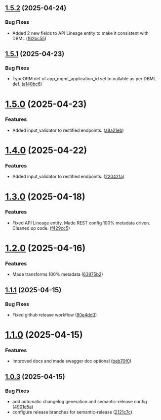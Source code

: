 ## [1.5.2](https://github.com/hasura/route-forge/compare/v1.5.1...v1.5.2) (2025-04-24)


### Bug Fixes

* Added 2 new fields to API Lineage entity to make it consistent with DBML ([f62bc55](https://github.com/hasura/route-forge/commit/f62bc554ae1c13da23467fe20b98209df1bf44a2))

## [1.5.1](https://github.com/hasura/route-forge/compare/v1.5.0...v1.5.1) (2025-04-23)


### Bug Fixes

* TypeORM def of app_mgmt_application_id set to nullable as per DBML def. ([a140bc6](https://github.com/hasura/route-forge/commit/a140bc6e5dfc352a49f78d22ac3aeff2f331ab51))

# [1.5.0](https://github.com/hasura/route-forge/compare/v1.4.0...v1.5.0) (2025-04-23)


### Features

* Added input_validator to restified endpoints. ([a8a21eb](https://github.com/hasura/route-forge/commit/a8a21ebed0ed71ed8dcbdbd5ba028727bcd24afb))

# [1.4.0](https://github.com/hasura/route-forge/compare/v1.3.0...v1.4.0) (2025-04-22)


### Features

* Added input_validator to restified endpoints. ([220421a](https://github.com/hasura/route-forge/commit/220421a69a04cd8a9ab33a12f75429b22f5d6041))

# [1.3.0](https://github.com/hasura/route-forge/compare/v1.2.0...v1.3.0) (2025-04-18)


### Features

* Fixed API Lineage entity. Made REST config 100% metadata driven. Cleaned up code. ([f429cc5](https://github.com/hasura/route-forge/commit/f429cc55a37c4f270dccb9e9d239562e6d26bd76))

# [1.2.0](https://github.com/hasura/route-forge/compare/v1.1.1...v1.2.0) (2025-04-16)


### Features

* Made transforms 100% metadata ([63875b2](https://github.com/hasura/route-forge/commit/63875b286dfe7ad8bc1147fa51d87a848aca3044))

## [1.1.1](https://github.com/hasura/route-forge/compare/v1.1.0...v1.1.1) (2025-04-15)


### Bug Fixes

* Fixed github release workflow ([80e4dd3](https://github.com/hasura/route-forge/commit/80e4dd37c76aa8f161582f76b7eb2d2268f5b17f))

# [1.1.0](https://github.com/hasura/route-forge/compare/v1.0.3...v1.1.0) (2025-04-15)

### Features

* Improved docs and made swagger doc
  optional ([beb70f0](https://github.com/hasura/route-forge/commit/beb70f066d65e4b3de6ea91daf59ee881660e80a))

## [1.0.3](https://github.com/hasura/route-forge/compare/v1.0.2...v1.0.3) (2025-04-15)

### Bug Fixes

* add automatic changelog generation and semantic-release
  config ([4901e5a](https://github.com/hasura/route-forge/commit/4901e5abfbe444f073f6f9e16743e3db9aad6372))
* configure release branches for
  semantic-release ([2121c7c](https://github.com/hasura/route-forge/commit/2121c7c9bb60977eaf5907175d67ddf2ccd3fff1))
